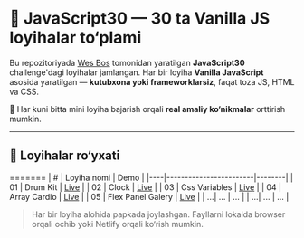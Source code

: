# 🚀 JavaScript30 — 30 ta Vanilla JS loyihalar to‘plami

Bu repozitoriyada [Wes Bos](https://javascript30.com/) tomonidan yaratilgan **JavaScript30** challenge'dagi loyihalar jamlangan. Har bir loyiha **Vanilla JavaScript** asosida yaratilgan — **kutubxona yoki frameworklarsiz**, faqat toza JS, HTML va CSS.

📆 Har kuni bitta mini loyiha bajarish orqali **real amaliy ko‘nikmalar** orttirish mumkin.

---

## 📂 Loyihalar ro‘yxati

=======
| #  | Loyiha nomi            | Demo |
|----|------------------------|--------|
| 01 | Drum Kit               | [Live](https://azyk747.github.io/challenge-javascript30/01-drum-kit) |
| 02 | Clock                  | [Live](https://azyk747.github.io/challenge-javascript30/02-clock/) |
| 03 | Css Variables          | [Live](https://azyk747.github.io/challenge-javascript30/03-css-variables/) |
| 04 | Array Cardio           | [Live](https://azyk747.github.io/challenge-javascript30/04-array-cardio/) |
| 05 | Flex Panel Galery      | [Live](https://azyk747.github.io/challenge-javascript30/05-flex-panel-galery/) |
| ...| ...                    | ...    |
| ...| ...                    | ...    |

> Har bir loyiha alohida papkada joylashgan. Fayllarni lokalda browser orqali ochib yoki Netlify orqali ko‘rish mumkin.
